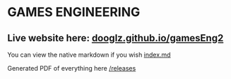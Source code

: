 # GAMES ENGINEERING #
## Live website here: [dooglz.github.io/gamesEng2](https://dooglz.github.io/gamesEng2/) ##
You can view the native markdown if you wish [index.md](index.md)

Generated PDF of everything here [/releases](https://github.com/dooglz/gamesEng2/releases)